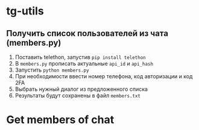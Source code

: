 # tg-utils

## Получить список пользователей из чата (members.py)
1. Поставить telethon, запустив `pip install telethon`
2. В `members.py` прописать актуальные `api_id` и `api_hash`
3. Запустить `python members.py`
4. При необходимости ввести номер телефона, код авторизации и код 2FA
5. Выбрать нужный диалог из предложенного списка
6. Результаты будут сохранены в файл `members.txt`

# Get members of chat

